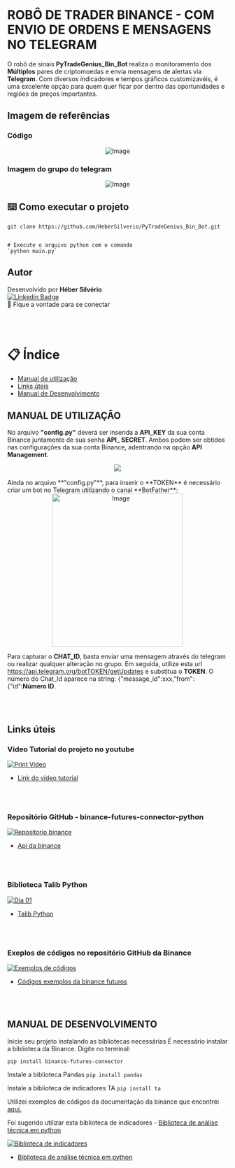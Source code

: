 # **ROBÔ DE TRADER BINANCE - COM ENVIO DE ORDENS E MENSAGENS NO TELEGRAM** 

O robô de sinais **PyTradeGenius_Bin_Bot** realiza o monitoramento dos **Múltiplos** pares de criptomoedas e envia mensagens de alertas via **Telegram**. Com diversos indicadores e tempos gráficos customizavéis, é uma excelente opção para quem quer ficar por dentro das oportunidades e regiões de preços importantes.

## Imagem de referências

### Código
<div align="center">
<img src ="https://raw.githubusercontent.com/HeberSilverio/PyTradeGenius_Bin_Bot/main/img/GIF_trecho_de_codigo.gif" alt="Image" style="max-width: 40%;">
</div>

### Imagem do grupo do telegram
<div align="center">
<img src ="https://raw.githubusercontent.com/HeberSilverio/PyHbSinaisTelegramMultipleAssets/main/img/PyHbSinaisTelegramMultipleAssets.JPG" alt="Image" style="max-width: 40%;">
</div>

## ⌨️ Como executar o projeto
```* Clonando o repositório
git clone https://github.com/HeberSilverio/PyTradeGenius_Bin_Bot.git


# Execute o arquivo python com o comando
`python main.py`
```

## Autor
Desenvolvido por **Héber Silvério** </br>
<a href="https://www.linkedin.com/in/hebersilverio/" rel="nofollow" target="_blank"><img src="https://img.shields.io/badge/LinkedIn-0077B5?style=for-the-badge&logo=linkedin&logoColor=white" alt="Linkedin Badge" data-canonical-src="https://img.shields.io/badge/linkedin-%230077B5.svg?&amp;style=for-the-badge&amp;logo=linkedin&amp;logoColor=white&amp;link=https://www.linkedin.com/in/hebersilverio/" style="max-width:100%;"></a></br>
👋 Fique a vontade para se conectar

</br></br>

# 📋 Índice

*  <a href="https://github.com/HeberSilverio/PyTradeGenius_Bin_Bot?tab=readme-ov-file#manual-de-utiliza%C3%A7%C3%A3o" rel="nofollow" target="_blank">Manual de utilização</a>
*  <a href="https://github.com/HeberSilverio/PyTradeGenius_Bin_Bot?tab=readme-ov-file#links-%C3%BAteis" rel="nofollow" target="_blank">Links úteis</a>
*  <a href="https://github.com/HeberSilverio/PyTradeGenius_Bin_Bot?tab=readme-ov-file#manual-de-desenvolvimento" rel="nofollow" target="_blank">Manual de Desenvolvimento</a>


## **MANUAL DE UTILIZAÇÃO**

No arquivo **"config.py"** deverá ser inserida a **API_KEY** da sua conta Binance juntamente de sua senha **API_ SECRET**. Ambos podem ser obtidos nas configurações da sua conta Binance, adentrando na opção **API Management**.
<div align="center">
<img src = "https://raw.githubusercontent.com/HeberSilverio/PyHbSinais/main/img/secrets.png">
</div>

</br>
Ainda no arquivo **"config.py"**, para inserir o **TOKEN** é necessário criar um bot no Telegram utilizando o canal **BotFather**:
<div align="center">
<img src = "https://raw.githubusercontent.com/HeberSilverio/PyHbSinais/main/img/botfather.png" alt="Image" height="350" width="300">
</div>
  
Para capturar o **CHAT_ID**, basta enviar uma mensagem através do telegram ou realizar qualquer alteração no grupo.
Em seguida, utilize esta url https://api.telegram.org/botTOKEN/getUpdates e substitua o **TOKEN**. 
O número do Chat_Id aparece na string: {"message_id":xxx,"from":{"id":**Número ID**.

</br></br>

## Links úteis 

### Vídeo Tutorial do projeto no youtube
<a target="_blank" rel="noopener noreferrer" href="gif do vídeo">
    <img src="https://raw.githubusercontent.com/HeberSilverio/PyTradeGenius_Bin_Bot/main/img/print_video.JPG" alt="Print Video" style="max-width: 40%;">
</a> </br>

* <a href="https://www.youtube.com/watch?v=Y-HFJkeJyc4&list=PL5ySK5XRdtxMmHSQhE3_zPoAK1UCwRwB3" rel="nofollow" target="_blank">Link do video tutorial</a> 

</br></br>

### Repositório GitHub - binance-futures-connector-python
<a target="_blank" rel="noopener noreferrer" href="gif do vídeo">
    <img src="https://raw.githubusercontent.com/HeberSilverio/PyTradeGenius_Bin_Bot/main/img/Repositorio_binance01.JPG" alt="Repositorio binance" style="max-width: 40%;">
</a> </br>

*  <a href="https://github.com/binance/binance-futures-connector-python/tree/main" target="_blank">Api da binance</a> 

</br></br>

### Biblioteca Talib Python
<a target="_blank" rel="noopener noreferrer" href="gif do vídeo">
    <img src="https://raw.githubusercontent.com/HeberSilverio/PyTradeGenius_Bin_Bot/main/img/biblioteca_talib_python.JPG" alt="Dia 01" style="max-width: 40%;">
</a> </br>

*  <a href="https://github.com/TA-Lib/ta-lib-python/tree/master" target="_blank">Talib Python</a> 

</br></br>

### Exeplos de códigos no repositório GitHub da Binance
<a target="_blank" rel="noopener noreferrer" href="gif do vídeo">
    <img src="https://raw.githubusercontent.com/HeberSilverio/PyTradeGenius_Bin_Bot/main/img/exemplos_de_codigos.JPG" alt="Exemplos de códigos" style="max-width: 40%;">
</a> </br>

*  <a href="https://github.com/binance/binance-futures-connector-python/blob/main/examples/um_futures/trade/get_balance.py" target="_blank">Códigos exemplos da binance futuros</a> 

</br></br>


## **MANUAL DE DESENVOLVIMENTO**
Inicie seu projeto instalando as bibliotecas necessárias
É necessário instalar a biblioteca da Binance. Digite no terminal: 

`pip install binance-futures-connector`

Instale a biblioteca Pandas
`pip install pandas`

Instale a biblioteca de indicadores TA
`pip install ta`


Utilizei exemplos de códigos da documentação da binance que encontrei <a href="[url do site indicado](https://github.com/binance/binance-futures-connector-python/tree/main/examples/um_futures/trade)" rel="nofollow" target="_blank">aqui.</a> 


Foi sugerido utilizar esta biblioteca de indicadores - <a href="https://github.com/binance/binance-futures-connector-python/tree/main/examples/um_futures/trade" rel="nofollow" target="_blank">Biblioteca de análise técnica em python</a> 

<a target="_blank" rel="noopener noreferrer" href="gif do vídeo">
    <img src="https://raw.githubusercontent.com/HeberSilverio/PyTradeGenius_Bin_Bot/main/img/biblioteca%20de%20indicadores%20python.JPG" alt="Biblioteca de indicadores" style="max-width: 100%;">
</a> </br>

*  <a href="https://github.com/binance/binance-futures-connector-python/tree/main/examples/um_futures/trade" rel="nofollow" target="_blank">Biblioteca de análise técnica em python</a> 

